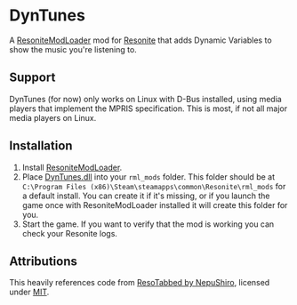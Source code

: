 # DynTunes

A [ResoniteModLoader](https://github.com/resonite-modding-group/ResoniteModLoader) mod for [Resonite](https://resonite.com/) that adds Dynamic Variables to show the music you're listening to.

## Support

DynTunes (for now) only works on Linux with D-Bus installed, using media players that implement the MPRIS specification.
This is most, if not all major media players on Linux.

## Installation
1. Install [ResoniteModLoader](https://github.com/resonite-modding-group/ResoniteModLoader).
1. Place [DynTunes.dll](https://github.com/NepuShiro/ResoTabbed/releases/latest/download/ResoTabbed.dll) into your `rml_mods` folder. This folder should be at `C:\Program Files (x86)\Steam\steamapps\common\Resonite\rml_mods` for a default install. You can create it if it's missing, or if you launch the game once with ResoniteModLoader installed it will create this folder for you.
1. Start the game. If you want to verify that the mod is working you can check your Resonite logs.

## Attributions
This heavily references code from [ResoTabbed by NepuShiro](https://github.com/NepuShiro/ResoTabbed), licensed under [MIT](https://github.com/NepuShiro/ResoTabbed/blob/main/LICENSE).